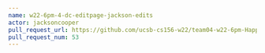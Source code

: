 ```yaml
---
name: w22-6pm-4-dc-editpage-jackson-edits
actor: jacksoncooper
pull_request_url: https://github.com/ucsb-cs156-w22/team04-w22-6pm-HappyCows/pull/53
pull_request_num: 53
---
```


